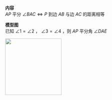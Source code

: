 **内容**  
$AP$ 平分 $\angle BAC \Leftrightarrow P$ 到边 $AB$ 与边 $AC$ 的距离相等  
  
**模型图**  
已知 $\angle1=\angle2$ ， $\angle3=\angle4$ ，则 $AP$ 平分角 $\angle DAE$  
  
<img src="E:\Math\work_space\math\005-入门课程-解析几何\098 resources\双垂线模型.png" width="180px" height="180px" align="left"/>  
